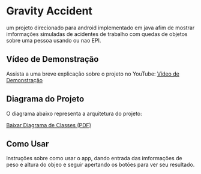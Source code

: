 # Gravity Accident

um projeto direcionado para android implementado em java afim de mostrar imformações simuladas de acidentes de trabalho com quedas de objetos sobre uma pessoa usando ou nao EPI.

## Vídeo de Demonstração

Assista a uma breve explicação sobre o projeto no YouTube:
[Vídeo de Demonstração](https://www.youtube.com/watch?v=MMTyoqdY-vk&t=6s)

## Diagrama do Projeto

O diagrama abaixo representa a arquitetura do projeto:

[Baixar Diagrama de Classes (PDF)](https://github.com/SeuUsuario/SeuRepositorio/blob/main/Diagrama_java.pdf)

## Como Usar

Instruções sobre como usar o app, dando entrada das imformações de peso e altura do objeo e seguir apertando os botões para ver seu resultado.



